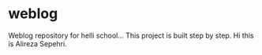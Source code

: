 # weblog
Weblog repository for helli school...
This project is built step by step.
Hi this is Alireza Sepehri.
